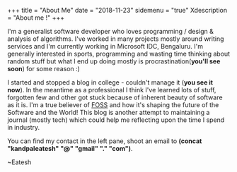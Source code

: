 +++
title = "About Me"
date = "2018-11-23"
sidemenu = "true"
Xdescription = "About me !"
+++

I'm a generalist software developer who loves programming / design & analysis of algorithms. I've worked in many projects mostly around writing services and I'm currently working in Microsoft IDC, Bengaluru. I'm generally interested in sports, programming and wasting time thinking about random stuff but what I end up doing mostly is procrastination(**you'll see soon**) for some reason :)

I started and stopped a blog in college - couldn't manage it (**you see it now**). In the meantime as a professional I think I've learned lots of stuff, forgotten few and other got stuck because of inherent beauty of software as it is. I'm a true believer of [FOSS](https://en.wikipedia.org/wiki/Free_and_open-source_software) and how it's shaping the future of the Software and the World! This blog is another attempt to maintaining a journal (mostly tech) which could help me reflecting upon the time I spend in industry.

You can find my contact in the left pane, shoot an email to **(concat "kandpaleatesh" "@" "gmail" "." "com")**.

~Eatesh